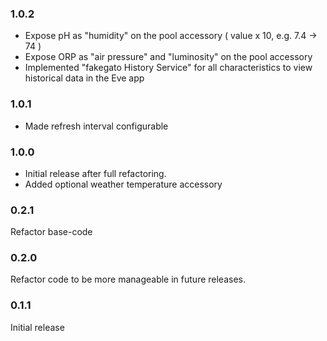 ### 1.0.2

- Expose pH as "humidity" on the pool accessory ( value x 10, e.g. 7.4 -> 74 )
- Expose ORP as "air pressure" and "luminosity" on the pool accessory
- Implemented "fakegato History Service" for all characteristics to view historical data in the Eve app

### 1.0.1
- Made refresh interval configurable

### 1.0.0
- Initial release after full refactoring.
- Added optional weather temperature accessory

### 0.2.1 
Refactor base-code

### 0.2.0 
Refactor code to be more manageable in future releases.

### 0.1.1 
Initial release
